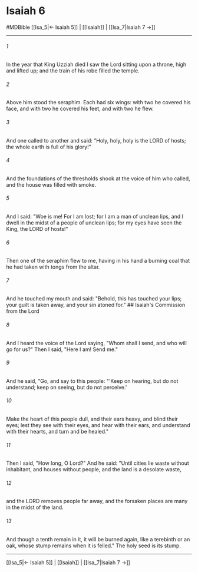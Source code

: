 # Isaiah 6
#MDBible
[[Isa_5|← Isaiah 5]] | [[Isaiah]] | [[Isa_7|Isaiah 7 →]]

***

###### 1 
In the year that King Uzziah died I saw the Lord sitting upon a throne, high and lifted up; and the train of his robe filled the temple. 

###### 2 
Above him stood the seraphim. Each had six wings: with two he covered his face, and with two he covered his feet, and with two he flew. 

###### 3 
And one called to another and said: "Holy, holy, holy is the LORD of hosts; the whole earth is full of his glory!" 

###### 4 
And the foundations of the thresholds shook at the voice of him who called, and the house was filled with smoke. 

###### 5 
And I said: "Woe is me! For I am lost; for I am a man of unclean lips, and I dwell in the midst of a people of unclean lips; for my eyes have seen the King, the LORD of hosts!" 

###### 6 
Then one of the seraphim flew to me, having in his hand a burning coal that he had taken with tongs from the altar. 

###### 7 
And he touched my mouth and said: "Behold, this has touched your lips; your guilt is taken away, and your sin atoned for." ## Isaiah's Commission from the Lord 

###### 8 
And I heard the voice of the Lord saying, "Whom shall I send, and who will go for us?" Then I said, "Here I am! Send me." 

###### 9 
And he said, "Go, and say to this people: "'Keep on hearing, but do not understand; keep on seeing, but do not perceive.' 

###### 10 
Make the heart of this people dull, and their ears heavy, and blind their eyes; lest they see with their eyes, and hear with their ears, and understand with their hearts, and turn and be healed." 

###### 11 
Then I said, "How long, O Lord?" And he said: "Until cities lie waste without inhabitant, and houses without people, and the land is a desolate waste, 

###### 12 
and the LORD removes people far away, and the forsaken places are many in the midst of the land. 

###### 13 
And though a tenth remain in it, it will be burned again, like a terebinth or an oak, whose stump remains when it is felled." The holy seed is its stump. 

***

[[Isa_5|← Isaiah 5]] | [[Isaiah]] | [[Isa_7|Isaiah 7 →]]
